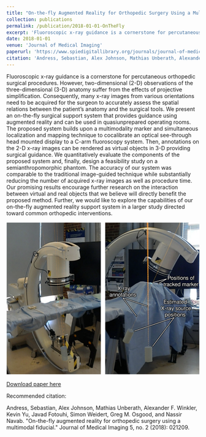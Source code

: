 ```yaml
---
title: "On-the-fly Augmented Reality for Orthopedic Surgery Using a Multimodal Fiducial"
collection: publications
permalink: /publication/2018-01-01-OnTheFly
excerpt: 'Fluoroscopic x-ray guidance is a cornerstone for percutaneous orthopedic surgical procedures. However, two-dimensional (2-D) observations of the three-dimensional (3-D) anatomy suffer from the effects of projective simplification. Consequently, many x-ray images from various orientations need to be acquired for the surgeon to accurately assess the spatial relations between the patient’s anatomy and the surgical tools. We present an on-the-fly surgical support system that provides guidance using augmented reality and can be used in quasiunprepared operating rooms. The proposed system builds upon a multimodality marker and simultaneous localization and mapping technique to cocalibrate an optical see-through head mounted display to a C-arm fluoroscopy system. Then, annotations on the 2-D x-ray images can be rendered as virtual objects in 3-D providing surgical guidance. We quantitatively evaluate …'
date: 2018-01-01
venue: 'Journal of Medical Imaging'
paperurl: 'https://www.spiedigitallibrary.org/journals/journal-of-medical-imaging/volume-5/issue-2/021209/On-the-fly-augmented-reality-for-orthopedic-surgery-using-a/10.1117/1.JMI.5.2.021209.full?SSO=1'
citation: 'Andress, Sebastian, Alex Johnson, Mathias Unberath, Alexander F. Winkler, Kevin Yu, Javad Fotouhi, Simon Weidert, Greg M. Osgood, and Nassir Navab. "On-the-fly augmented reality for orthopedic surgery using a multimodal fiducial." Journal of Medical Imaging 5, no. 2 (2018): 021209.'
---
```

Fluoroscopic x-ray guidance is a cornerstone for percutaneous orthopedic surgical procedures. However, two-dimensional (2-D) observations of the three-dimensional (3-D) anatomy suffer from the effects of projective simplification. Consequently, many x-ray images from various orientations need to be acquired for the surgeon to accurately assess the spatial relations between the patient’s anatomy and the surgical tools. We present an on-the-fly surgical support system that provides guidance using augmented reality and can be used in quasiunprepared operating rooms. The proposed system builds upon a multimodality marker and simultaneous localization and mapping technique to cocalibrate an optical see-through head mounted display to a C-arm fluoroscopy system. Then, annotations on the 2-D x-ray images can be rendered as virtual objects in 3-D providing surgical guidance. We quantitatively evaluate the components of the proposed system and, finally, design a feasibility study on a semianthropomorphic phantom. The accuracy of our system was comparable to the traditional image-guided technique while substantially reducing the number of acquired x-ray images as well as procedure time. Our promising results encourage further research on the interaction between virtual and real objects that we believe will directly benefit the proposed method. Further, we would like to explore the capabilities of our on-the-fly augmented reality support system in a larger study directed toward common orthopedic interventions.

![Teaser](/images/OnTheFlyTeaser.png)

[Download paper here](https://www.spiedigitallibrary.org/journals/Journal-of-Medical-Imaging/volume-5/issue-2/021209/On-the-fly-augmented-reality-for-orthopedic-surgery-using-a/10.1117/1.JMI.5.2.021209.pdf)


Recommended citation: 

Andress, Sebastian, Alex Johnson, Mathias Unberath, Alexander F. Winkler, Kevin Yu, Javad Fotouhi, Simon Weidert, Greg M. Osgood, and Nassir Navab. "On-the-fly augmented reality for orthopedic surgery using a multimodal fiducial." Journal of Medical Imaging 5, no. 2 (2018): 021209.